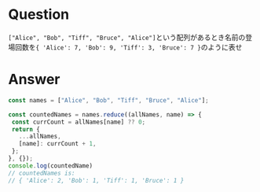  # Question

 `["Alice", "Bob", "Tiff", "Bruce", "Alice"]`という配列があるとき名前の登場回数を`{ 'Alice': 7, 'Bob': 9, 'Tiff': 3, 'Bruce': 7 }`のように表せ

 # Answer
 ```js
const names = ["Alice", "Bob", "Tiff", "Bruce", "Alice"];

const countedNames = names.reduce((allNames, name) => {
  const currCount = allNames[name] ?? 0;
  return {
    ...allNames,
    [name]: currCount + 1,
  };
}, {});
console.log(countedName)
// countedNames is:
// { 'Alice': 2, 'Bob': 1, 'Tiff': 1, 'Bruce': 1 }
 ```